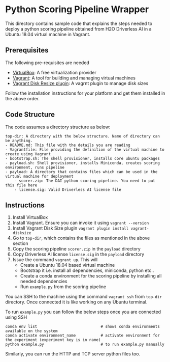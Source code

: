 Python Scoring Pipeline Wrapper
===============================

This directory contains sample code that explains the steps needed to deploy a python scoring pipeline
obtained from H2O Driverless AI in a Ubuntu 18.04 virtual machine in Vagrant.


Prerequisites
-------------

The following pre-requisites are needed
- [VirtualBox](https://www.virtualbox.org/): A free virtualization provider
- [Vagrant](https://www.vagrantup.com/): A tool for building and managing virtual machines
- [Vagrant Disk Resize plugin](https://github.com/sprotheroe/vagrant-disksize): A vagrnt plugin to manage disk sizes

Follow the installation instructions for your platform and get them installed in the above order.


Code Structure
--------------

The code assumes a directory structure as below:

```
top-dir: A directory with the below structure. Name of directory can be anything.
- README.md: This file with the details you are reading
- Vagrantfile: File providing the definition of the virtual machine to create using Vagrant
- bootstrap.sh: The shell provisioner, installs core ubuntu packages
- payload.sh: Shell provisioner, installs Miniconda, creates scoring environment, runs pipeline  
- payload: A directory that contains files which can be used in the virtual machine for deployment
    - scorer.zip: The DAI python scoring pipeline. You need to put this file here
    - license.sig: Valid Driverless AI license file
```

Instructions
------------

1. Install VirtualBox
2. Install Vagrant. Ensure you can invoke it using `vagrant --version`
2. Install Vagrant Disk Size plugin `vagrant plugin install vagrant-disksize`
3. Go to `top-dir`, which contains the files as mentioned in the above section
4. Copy the scoring pipeline `scorer.zip` in the `payload` directory
5. Copy Driverless AI license `license.sig` in the `payload` directory
6. Issue the command `vagrant up`. This will
    - Create a Ubuntu 18.04 based virtual machine
    - Bootstrap it i.e. install all dependencies, miniconda, python etc..
    - Create a conda environment for the scoring pipeline by installing all needed dependencies
    - Run `example.py` from the scoring pipeline

You can SSH to the machine using the command `vagrant ssh` from `top-dir` directory. Once connected it is like
working on any Ubuntu terminal.

To run `example.py` you can follow the below steps once you are connected using SSH

```
conda env list                            # shows conda environments available on the system
conda activate environment_name           # activate environment for the experiment (experiment key is in name)
python example.py                         # to run example.py manually
```
Similarly, you can run the HTTP and TCP server python files too.






